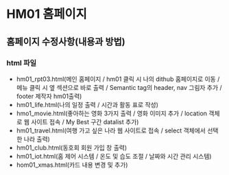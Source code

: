 # HM01 홈페이지
## 홈페이지 수정사항(내용과 방법)
### html 파일
- hm01_rpt03.html(메인 홈페이지 / hm01 클릭 시 나의 dithub 홈페이지로 이동 / 메뉴 클릭 시 옆 섹션으로 바로 출력 / Semantic tag의 header, nav 그림자 추가 / footer 제작자 hm01출력)
- hm01_life.html(나의 일정 출력 / 시간과 활동 표로 작성)
- hmo1_movie.html(좋아하는 영화 3가지 출력 / 영화 이미지 추가 / location 객체로 웹 사이트 접속 / My Best 구간 datalist 추가)
- hm01_travel.html(여행 가고 싶은 나라 웹 사이트로 접속 / select 객체에서 선택한 나라 출력)
- hm01_club.html(동호회 회원 가입 창 출력)
- hm01_iot.html(홈 제어 시스템 / 온도 및 습도 조절 / 날짜와 시간 관리 시스템)
- hom01_xmas.html(카드 내용 변경 및 추가)
